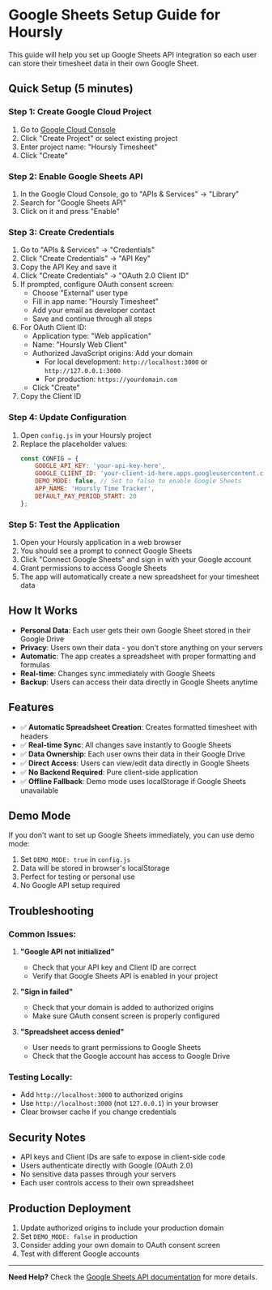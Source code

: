 # Google Sheets Setup Guide for Hoursly

This guide will help you set up Google Sheets API integration so each user can store their timesheet data in their own Google Sheet.

## Quick Setup (5 minutes)

### Step 1: Create Google Cloud Project

1. Go to [Google Cloud Console](https://console.cloud.google.com/)
2. Click "Create Project" or select existing project
3. Enter project name: "Hoursly Timesheet"
4. Click "Create"

### Step 2: Enable Google Sheets API

1. In the Google Cloud Console, go to "APIs & Services" → "Library"
2. Search for "Google Sheets API"
3. Click on it and press "Enable"

### Step 3: Create Credentials

1. Go to "APIs & Services" → "Credentials"
2. Click "Create Credentials" → "API Key"
3. Copy the API Key and save it
4. Click "Create Credentials" → "OAuth 2.0 Client ID"
5. If prompted, configure OAuth consent screen:
   - Choose "External" user type
   - Fill in app name: "Hoursly Timesheet"
   - Add your email as developer contact
   - Save and continue through all steps
6. For OAuth Client ID:
   - Application type: "Web application"
   - Name: "Hoursly Web Client"
   - Authorized JavaScript origins: Add your domain
     - For local development: `http://localhost:3000` or `http://127.0.0.1:3000`
     - For production: `https://yourdomain.com`
   - Click "Create"
7. Copy the Client ID

### Step 4: Update Configuration

1. Open `config.js` in your Hoursly project
2. Replace the placeholder values:
   ```javascript
   const CONFIG = {
       GOOGLE_API_KEY: 'your-api-key-here',
       GOOGLE_CLIENT_ID: 'your-client-id-here.apps.googleusercontent.com',
       DEMO_MODE: false, // Set to false to enable Google Sheets
       APP_NAME: 'Hoursly Time Tracker',
       DEFAULT_PAY_PERIOD_START: 20
   };
   ```

### Step 5: Test the Application

1. Open your Hoursly application in a web browser
2. You should see a prompt to connect Google Sheets
3. Click "Connect Google Sheets" and sign in with your Google account
4. Grant permissions to access Google Sheets
5. The app will automatically create a new spreadsheet for your timesheet data

## How It Works

- **Personal Data**: Each user gets their own Google Sheet stored in their Google Drive
- **Privacy**: Users own their data - you don't store anything on your servers
- **Automatic**: The app creates a spreadsheet with proper formatting and formulas
- **Real-time**: Changes sync immediately with Google Sheets
- **Backup**: Users can access their data directly in Google Sheets anytime

## Features

- ✅ **Automatic Spreadsheet Creation**: Creates formatted timesheet with headers
- ✅ **Real-time Sync**: All changes save instantly to Google Sheets
- ✅ **Data Ownership**: Each user owns their data in their Google Drive
- ✅ **Direct Access**: Users can view/edit data directly in Google Sheets
- ✅ **No Backend Required**: Pure client-side application
- ✅ **Offline Fallback**: Demo mode uses localStorage if Google Sheets unavailable

## Demo Mode

If you don't want to set up Google Sheets immediately, you can use demo mode:

1. Set `DEMO_MODE: true` in `config.js`
2. Data will be stored in browser's localStorage
3. Perfect for testing or personal use
4. No Google API setup required

## Troubleshooting

### Common Issues:

1. **"Google API not initialized"**
   - Check that your API key and Client ID are correct
   - Verify that Google Sheets API is enabled in your project

2. **"Sign in failed"**
   - Check that your domain is added to authorized origins
   - Make sure OAuth consent screen is properly configured

3. **"Spreadsheet access denied"**
   - User needs to grant permissions to Google Sheets
   - Check that the Google account has access to Google Drive

### Testing Locally:

- Add `http://localhost:3000` to authorized origins
- Use `http://localhost:3000` (not `127.0.0.1`) in your browser
- Clear browser cache if you change credentials

## Security Notes

- API keys and Client IDs are safe to expose in client-side code
- Users authenticate directly with Google (OAuth 2.0)
- No sensitive data passes through your servers
- Each user controls access to their own spreadsheet

## Production Deployment

1. Update authorized origins to include your production domain
2. Set `DEMO_MODE: false` in production
3. Consider adding your own domain to OAuth consent screen
4. Test with different Google accounts

---

**Need Help?** Check the [Google Sheets API documentation](https://developers.google.com/sheets/api/quickstart/js) for more details.

